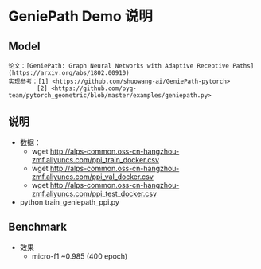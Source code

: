 # GeniePath Demo 说明

## Model

    论文：[GeniePath: Graph Neural Networks with Adaptive Receptive Paths](https://arxiv.org/abs/1802.00910)
    实现参考：[1] <https://github.com/shuowang-ai/GeniePath-pytorch>
            [2] <https://github.com/pyg-team/pytorch_geometric/blob/master/examples/geniepath.py>

## 说明

* 数据：
    * wget http://alps-common.oss-cn-hangzhou-zmf.aliyuncs.com/ppi_train_docker.csv
    * wget http://alps-common.oss-cn-hangzhou-zmf.aliyuncs.com/ppi_val_docker.csv
    * wget http://alps-common.oss-cn-hangzhou-zmf.aliyuncs.com/ppi_test_docker.csv
* python train_geniepath_ppi.py

## Benchmark

* 效果
    * micro-f1 ~0.985 (400 epoch)

